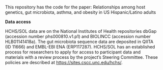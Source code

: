 This repository has the code for the paper:
Relationships among host genetics, gut microbiota, asthma, and obesity in US Hispanic/Latino adults

**Data access**

HCHS/SOL data are on the National Institutes of Health repositories dbGap (accession number phs000810.v1.p1) and BIOLINCC (accession number HLB01141418a).
The gut microbiota sequence data are deposited in QIITA (ID 11666) and EMBL-EBI ENA (ERP117287). 
HCHS/SOL has an established process for researchers to apply for access to participant data and materials with a review process by the project’s Steering Committee. 
These policies are described at https://sites.cscc.unc.edu/hchs/. 

